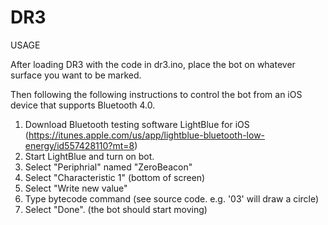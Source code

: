 DR3
===

USAGE

After loading DR3 with the code in dr3.ino, place the bot on whatever surface you want to be marked.

Then following the following instructions to control the bot from an iOS device that supports Bluetooth 4.0.

1. Download Bluetooth testing software LightBlue for iOS (https://itunes.apple.com/us/app/lightblue-bluetooth-low-energy/id557428110?mt=8)
2. Start LightBlue and turn on bot.
3. Select "Periphrial" named "ZeroBeacon"
4. Select "Characteristic 1" (bottom of screen)
5. Select "Write new value"
6. Type bytecode command (see source code. e.g. '03' will draw a circle)
7. Select "Done". (the bot should start moving)
